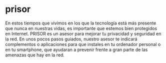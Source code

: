 prisor
======
En estos tiempos que vivimos en los que la tecnología está más presente que nunca en nuestras vidas, es importante que estemos bien protegidos en Internet. PRISOR es un asesor para mejorar tu privacidad y seguridad en la red. En unos pocos pasos guiados, nuestro asesor te indicará complementos o aplicaciones para que instales en tu ordenador personal o en tu smartphone, que ayudaran a prevenir frente a gran parte de las amenazas que hay en la red.
